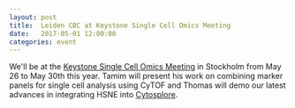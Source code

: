 ```yaml
---
layout: post
title:  Leiden CBC at Keystone Single Cell Omics Meeting
date:   2017-05-01 12:00:00
categories: event
---
```

We'll be at the [Keystone Single Cell Omics Meeting](https://www.keystonesymposia.org/17E3) in Stockholm from May 26 to May 30th this year. Tamim will present his work on combining marker panels for single cell analysis using CyTOF and Thomas will demo our latest advances in integrating HSNE into [Cytosplore](http://www.cytosplore.org).